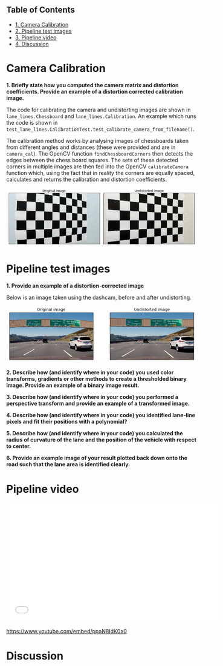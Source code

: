 <div id="table-of-contents">
<h2>Table of Contents</h2>
<div id="text-table-of-contents">
<ul>
<li><a href="#sec-1">1. Camera Calibration</a></li>
<li><a href="#sec-2">2. Pipeline test images</a></li>
<li><a href="#sec-3">3. Pipeline video</a></li>
<li><a href="#sec-4">4. Discussion</a></li>
</ul>
</div>
</div>

# Camera Calibration<a id="sec-1" name="sec-1"></a>

**1. Briefly state how you computed the camera matrix and distortion coefficients. Provide an example of a distortion corrected calibration image.**

The code for calibrating the camera and undistorting images are shown in `lane_lines.Chessboard` and `lane_lines.Calibration`. An example which runs the code is shown in `test_lane_lines.CalibrationTest.test_calibrate_camera_from_filename()`.

The calibration method works by analysing images of chessboards taken from different angles and distances (these were provided and are in `camera_cal`). The OpenCV function `findChessboardCorners` then detects the edges between the chess board squares. The sets of these detected corners in multiple images are then fed into the OpenCV `calibrateCamera` function which, using the fact that in reality the corners are equally spaced, calculates and returns the calibration and distortion coefficients.

![img](./writeup_images/calibration_undistorted.png)

# Pipeline test images<a id="sec-2" name="sec-2"></a>

**1. Provide an example of a distortion-corrected image**

Below is an image taken using the dashcam, before and after undistorting.

![img](./writeup_images/dashcam_undistorted.png)

**2. Describe how (and identify where in your code) you used color transforms, gradients or other methods to create a thresholded binary image. Provide an example of a binary image result.**

**3. Describe how (and identify where in your code) you performed a perspective transform and provide an example of a transformed image.**

**4. Describe how (and identify where in your code) you identified lane-line pixels and fit their positions with a polynomial?**

**5. Describe how (and identify where in your code) you calculated the radius of curvature of the lane and the position of the vehicle with respect to center.**

**6. Provide an example image of your result plotted back down onto the road such that the lane area is identified clearly.**

# Pipeline video<a id="sec-3" name="sec-3"></a>

<iframe width="560" height="315" src="<https://www.youtube.com/embed/ppaN8IdK0a0>" frameborder="0" allowfullscreen></iframe>

<https://www.youtube.com/embed/ppaN8IdK0a0>

# Discussion<a id="sec-4" name="sec-4"></a>
